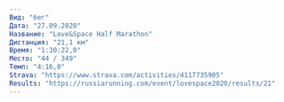 ```yaml
---
Вид: "бег"
Дата: "27.09.2020"
Название: "Love&Space Half Marathon"
Дистанция: "21,1 км"
Время: "1:30:22,0"
Место: "44 / 349"
Темп: "4:16,0"
Strava: "https://www.strava.com/activities/4117735905"
Results: "https://russiarunning.com/event/lovespace2020/results/21"
---
```


